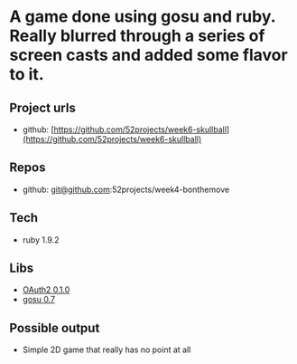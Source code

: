 A game done using gosu and ruby.  Really blurred through a series of screen casts and added some flavor to it.
================================

Project urls
-------------------------

* github: [https://github.com/52projects/week6-skullball](https://github.com/52projects/week6-skullball)

Repos
-------------------------

* github: git@github.com:52projects/week4-bonthemove

Tech
-------------------------

* ruby 1.9.2

Libs
-------------------------

* [OAuth2 0.1.0](http://rubygems.org/gems/oauth2)
* [gosu 0.7](hhttp://rubygems.org/gems/gosu)

Possible output
-------------------------

* Simple 2D game that really has no point at all